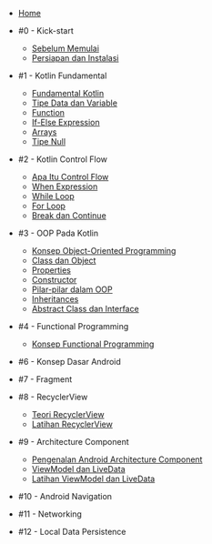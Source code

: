 - [Home](/)
- #0 - Kick-start

  - [Sebelum Memulai](pre-requisite.md)
  - [Persiapan dan Instalasi](instalasi.md)

- #1 - Kotlin Fundamental

  - [Fundamental Kotlin](m1-fundamental-kotlin.md)
  - [Tipe Data dan Variable](m2-datatype-variable.md)
  - [Function](m3-function-kotlin.md)
  - [If-Else Expression](m4-if-else.md)
  - [Arrays](m5-arrays.md)
  - [Tipe Null](m6-null.md)

- #2 - Kotlin Control Flow

  - [Apa Itu Control Flow](m7-control-flow.md)
  - [When Expression](m8-when.md)
  - [While Loop](m9-while-loop.md)
  - [For Loop](m10-for-loop.md)
  - [Break dan Continue](m11-break-continue.md)

- #3 - OOP Pada Kotlin

  - [Konsep Object-Oriented Programming](m12-oop.md)
  - [Class dan Object](m13-class-object.md)
  - [Properties](m14-properties.md)
  - [Constructor](m15-constructor.md)
  - [Pilar-pilar dalam OOP](m16-pilar-oop.md)
  - [Inheritances](m17-inheritances.md)
  - [Abstract Class dan Interface](m18-abstract-interface.md)

- #4 - Functional Programming

  - [Konsep Functional Programming](m19-functional-programming.md)

- #6 - Konsep Dasar Android

- #7 - Fragment

- #8 - RecyclerView

  - [Teori RecyclerView](recyclerview.md)
  - [Latihan RecyclerView](recyclerview-exercise.md)

- #9 - Architecture Component

  - [Pengenalan Android Architecture Component](aac.md)
  - [ViewModel dan LiveData](viewmodel-livedata.md)
  - [Latihan ViewModel dan LiveData](viewmodel-livedata-exercise.md)

- #10 - Android Navigation

- #11 - Networking

- #12 - Local Data Persistence
